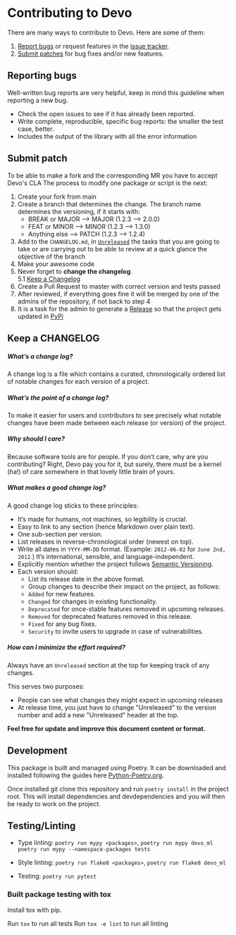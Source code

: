 # Contributing to Devo

There are many ways to contribute to Devo. Here are some of them:


1. [Report bugs](#reporting-bugs) or request features in the [issue tracker](https://github.com/DevoInc/python-mlmodelmanager-client/issues).
2. [Submit patches](#submit-patch) for bug fixes and/or new features.

## Reporting bugs

Well-written bug reports are very helpful, keep in mind this guideline when 
reporting a new bug.

* Check the open issues to see if it has already been reported.
* Write complete, reproducible, specific bug reports: the smaller the test case,
 better. 
* Includes the output of the library with all the error information


## Submit patch
To be able to make a fork and the corresponding MR you have to accept Devo's CLA
The process to modify one package or script is the next:

1. Create your fork from main
2. Create a branch that determines the change. The branch name determines the versioning, if it starts with:
    - BREAK or MAJOR ⟶ MAJOR (1.2.3 ⟶ 2.0.0)
    - FEAT or MINOR ⟶ MINOR (1.2.3 ⟶ 1.3.0)
    - Anything else ⟶ PATCH (1.2.3 ⟶ 1.2.4)
3. Add to the `CHANGELOG.md`, in 
[`Unreleased`](#How_can_I_minimize_the_effort_required?) the tasks 
that you are going to take or are carrying out to be able to review at a quick 
glance the objective of the branch
4. Make your awesome code
5. Never forget to **change the changelog**.  
5.1 [Keep a Changelog](http://keepachangelog.com/en/1.0.0/)
6. Create a Pull Request to master with correct version and tests passed
7. After reviewed, if everything goes fine it will be merged by one of the admins of the repository, if not back to step 4
8. It is a task for the admin to generate a [Release](https://github.com/DevoInc/python-mlmodelmanager-client/releases) so that the project gets updated in [PyPi](https://pypi.org/project/devo-mlmodelmanager/)


## Keep a CHANGELOG
##### What’s a change log?
A change log is a file which contains a curated, chronologically ordered list of 
notable changes for each version of a project.

##### What’s the point of a change log?
To make it easier for users and contributors to see precisely what notable 
changes have been made between each release (or version) of the project.

##### Why should I care?
Because software tools are for people. If you don’t care, why are you 
contributing? Right, Devo pay you for it, but surely, there must be a kernel
 (ha!) of care somewhere in that lovely little brain of yours.

##### What makes a good change log?
A good change log sticks to these principles:

* It’s made for humans, not machines, so legibility is crucial.
* Easy to link to any section (hence Markdown over plain text).
* One sub-section per version.
* List releases in reverse-chronological order (newest on top).
* Write all dates in `YYYY-MM-DD` format. (Example: `2012-06-02` 
for `June 2nd, 2012`.) It’s international, sensible, and language-independent.
* Explicitly mention whether the project follows [Semantic Versioning](http://semver.org/spec/v2.0.0.html).
* Each version should:
  * List its release date in the above format.
  * Group changes to describe their impact on the project, as follows:
  * `Added` for new features.
  * `Changed` for changes in existing functionality.
  * `Deprecated` for once-stable features removed in upcoming releases.
  * `Removed` for deprecated features removed in this release.
  * `Fixed` for any bug fixes.
  * `Security` to invite users to upgrade in case of vulnerabilities.

##### How can I minimize the effort required?

Always have an `Unreleased` section at the top for keeping track of any changes.

This serves two purposes:
* People can see what changes they might expect in upcoming releases
* At release time, you just have to change "Unreleased" to the version number and add a new "Unreleased" 
header at the top.

**Feel free for update and improve this document content or format.**<br/>



## Development

This package is built and managed using Poetry. It can be downloaded and installed following the guides here [Python-Poetry.org](https://python-poetry.org/).

Once installed git clone this repository and run `poetry install` in the project root. This will install dependencies and devdependencies and you will then be ready to work on the project.

## Testing/Linting

- Type linting: `poetry run mypy <packages>`, `poetry run mypy devo_ml` `poetry run mypy --namespace-packages tests`

- Style linting: `poetry run flake8 <packages>`, `poetry run flake8 devo_ml`

- Testing: `poetry run pytest`

### Built package testing with tox

Install tox with pip.

Run `tox` to run all tests
Run `tox -e lint` to run all linting
